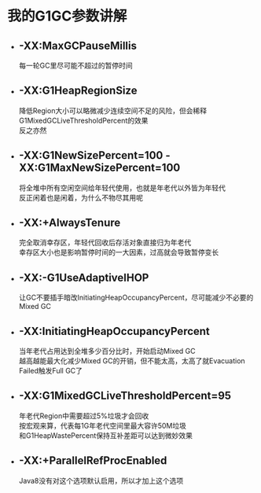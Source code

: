 # 我的G1GC参数讲解
- ## -XX:MaxGCPauseMillis
  每一轮GC里尽可能不超过的暂停时间  

- ## -XX:G1HeapRegionSize
  降低Region大小可以略微减少连续空间不足的风险，但会稀释G1MixedGCLiveThresholdPercent的效果  
  反之亦然  

- ## -XX:G1NewSizePercent=100 -XX:G1MaxNewSizePercent=100
  将全堆中所有空闲空间给年轻代使用，也就是年老代以外皆为年轻代  
  反正闲着也是闲着，为什么不物尽其用呢  

- ## -XX:+AlwaysTenure
  完全取消幸存区，年轻代回收后存活对象直接归为年老代  
  幸存区大小也是影响暂停时间的一大因素，过高就会导致暂停变长  

- ## -XX:-G1UseAdaptiveIHOP
  让GC不要插手暗改InitiatingHeapOccupancyPercent，尽可能减少不必要的Mixed GC  

- ## -XX:InitiatingHeapOccupancyPercent
  当年老代占用达到全堆多少百分比时，开始启动Mixed GC  
  越高越能最大化减少Mixed GC的开销，但不能太高，太高了就Evacuation Failed触发Full GC了  

- ## -XX:G1MixedGCLiveThresholdPercent=95
  年老代Region中需要超过5%垃圾才会回收  
  按宏观来算，代表每1G年老代空间里最大容许50M垃圾  
  和G1HeapWastePercent保持互补差距可以达到微妙效果  

- ## -XX:+ParallelRefProcEnabled
  Java8没有对这个选项默认启用，所以才加上这个选项  
